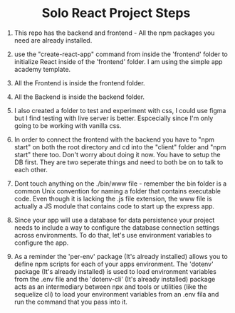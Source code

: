 <h1 align="center">
Solo React Project Steps
</h1>

1. This repo has the backend and frontend - All the npm packages you need are already installed.

2. use the "create-react-app" command from inside the 'frontend' folder to initialize React inside of the 'frontend' folder. I am using the simple app academy template.

3. All the Frontend is inside the frontend folder.

4. All the Backend is inside the backend folder.

5. I also created a folder to test and experiment with css, I could use figma but I find testing with live server is better. Espcecially since I'm only going to be working with vanilla css.

6. In order to connect the frontend with the backend you have to "npm start" on both the root directory and cd into the "client" folder and "npm start" there too. Don't worry about doing it now. You have to setup the DB first. They are two seperate things and need to both be on to talk to each other.

7. Dont touch anything on the ./bin/www file - remember the bin folder is a common Unix convention for naming a folder that contains executable code. Even though it is lacking the .js file extension, the www file is actually a JS module that contains code to start up the express app.

8. Since your app will use a database for data persistence your project needs to include a way to configure the database connection settings across environments. To do that, let's use environment variables to configure the app.

9. As a reminder the 'per-env' package (It's already installed) allows you to define npm scripts for each of your apps environment. The 'dotenv' package (It's already installed) is used to load environment variables from the .env file and the 'dotenv-cli' (It's already installed) package acts as an intermediary between npx and tools or utilities (like the sequelize cli) to load your environment variables from an .env fila and run the command that you pass into it.
